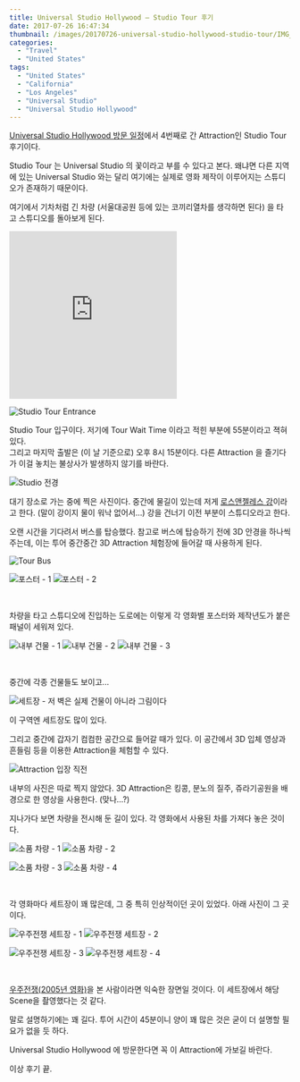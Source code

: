 ```yaml
---
title: Universal Studio Hollywood – Studio Tour 후기
date: 2017-07-26 16:47:34
thumbnail: /images/20170726-universal-studio-hollywood-studio-tour/IMG_0750.jpg
categories:
  - "Travel"
  - "United States"
tags:
  - "United States"
  - "California"
  - "Los Angeles"
  - "Universal Studio"
  - "Universal Studio Hollywood"
---
```


[Universal Studio Hollywood 방문 일정](/united-states-2017-5th-week)에서 4번째로 간 Attraction인 Studio Tour 후기이다.

<!-- more -->

Studio Tour 는 Universal Studio 의 꽃이라고 부를 수 있다고 본다. 왜냐면 다른 지역에 있는 Universal Studio 와는 달리 여기에는 실제로 영화 제작이 이루어지는 스튜디오가 존재하기 때문이다.

여기에서 기차처럼 긴 차량 (서울대공원 등에 있는 코끼리열차를 생각하면 된다) 을 타고 스튜디오를 돌아보게 된다.

<iframe src="https://www.google.com/maps/embed?pb=!1m14!1m8!1m3!1d52836.74946129216!2d-118.35264300000001!3d34.138747!3m2!1i1024!2i768!4f13.1!3m3!1m2!1s0x0%3A0xe5ac8d14954bc930!2z7Iqk7Yqc65SU7Jik7Yis7Ja0!5e0!3m2!1sko!2sus!4v1583481147794!5m2!1sko!2sus" height="300" frameborder="0" style="border:0;" allowfullscreen=""></iframe>

![Studio Tour Entrance](/images/20170726-universal-studio-hollywood-studio-tour/IMG_0750.jpg)

Studio Tour 입구이다. 저기에 Tour Wait Time 이라고 적힌 부분에 55분이라고 젹혀 있다.  
그리고 마지막 출발은 (이 날 기준으로) 오후 8시 15분이다. 다른 Attraction 을 즐기다가 이걸 놓치는 불상사가 발생하지 않기를 바란다.

![Studio 전경](/images/20170726-universal-studio-hollywood-studio-tour/IMG_0751.jpg)

대기 장소로 가는 중에 찍은 사진이다. 중간에 물길이 있는데 저게 [로스앤젤레스 강](https://ko.wikipedia.org/wiki/%EB%A1%9C%EC%8A%A4%EC%95%A4%EC%A0%A4%EB%A0%88%EC%8A%A4_%EA%B0%95)이라고 한다. (말이 강이지 물이 워낙 없어서…) 강을 건너기 이전 부분이 스튜디오라고 한다.

오랜 시간을 기다려서 버스를 탑승했다. 참고로 버스에 탑승하기 전에 3D 안경을 하나씩 주는데, 이는 투어 중간중간 3D Attraction 체험장에 들어갈 때 사용하게 된다.

![Tour Bus](/images/20170726-universal-studio-hollywood-studio-tour/IMG_0757.jpg)

<div class="justified-gallery">

![포스터 - 1](/images/20170726-universal-studio-hollywood-studio-tour/IMG_0764.jpg)
![포스터 - 2](/images/20170726-universal-studio-hollywood-studio-tour/IMG_0765.jpg)

</div>
<br/>

차량을 타고 스튜디오에 진입하는 도로에는 이렇게 각 영화별 포스터와 제작년도가 붙은 패널이 세워져 있다.

<div class="justified-gallery">

![내부 건물 - 1](/images/20170726-universal-studio-hollywood-studio-tour/IMG_0767.jpg)
![내부 건물 - 2](/images/20170726-universal-studio-hollywood-studio-tour/IMG_0770.jpg)
![내부 건물 - 3](/images/20170726-universal-studio-hollywood-studio-tour/IMG_0771.jpg)

</div>
<br/>

중간에 각종 건물들도 보이고...

![세트장 - 저 벽은 실제 건물이 아니라 그림이다](/images/20170726-universal-studio-hollywood-studio-tour/IMG_0779.jpg)

이 구역엔 세트장도 많이 있다.

그리고 중간에 갑자기 컴컴한 공간으로 들어갈 때가 있다. 이 공간에서 3D 입체 영상과 흔들림 등을 이용한 Attraction을 체험할 수 있다.

![Attraction 입장 직전](/images/20170726-universal-studio-hollywood-studio-tour/IMG_0795.jpg)

내부의 사진은 따로 찍지 않았다. 3D Attraction은 킹콩, 분노의 질주, 쥬라기공원을 배경으로 한 영상을 사용한다. (맞나…?)

지나가다 보면 차량을 전시해 둔 길이 있다. 각 영화에서 사용된 차를 가져다 놓은 것이다.

<div class="justified-gallery">

![소품 차량 - 1](/images/20170726-universal-studio-hollywood-studio-tour/IMG_0796.jpg)
![소품 차량 - 2](/images/20170726-universal-studio-hollywood-studio-tour/IMG_0804.jpg)

</div>
<div class="justified-gallery">

![소품 차량 - 3](/images/20170726-universal-studio-hollywood-studio-tour/IMG_0807.jpg)
![소품 차량 - 4](/images/20170726-universal-studio-hollywood-studio-tour/IMG_0808.jpg)

</div>
<br/>

각 영화마다 세트장이 꽤 많은데, 그 중 특히 인상적이던 곳이 있었다. 아래 사진이 그 곳이다.

<div class="justified-gallery">

![우주전쟁 세트장 - 1](/images/20170726-universal-studio-hollywood-studio-tour/IMG_0856.jpg)
![우주전쟁 세트장 - 2](/images/20170726-universal-studio-hollywood-studio-tour/IMG_0855.jpg)

</div>
<div class="justified-gallery">

![우주전쟁 세트장 - 3](/images/20170726-universal-studio-hollywood-studio-tour/IMG_0849.jpg)
![우주전쟁 세트장 - 4](/images/20170726-universal-studio-hollywood-studio-tour/IMG_0851.jpg)

</div>
<br/>

[우주전쟁(2005년 영화)](https://ko.wikipedia.org/wiki/%EC%9A%B0%EC%A3%BC_%EC%A0%84%EC%9F%81_(2005%EB%85%84_%EC%98%81%ED%99%94))을 본 사람이라면 익숙한 장면일 것이다. 이 세트장에서 해당 Scene을 촬영했다는 것 같다.

말로 설명하기에는 꽤 길다. 투어 시간이 45분이니 양이 꽤 많은 것은 굳이 더 설명할 필요가 없을 듯 하다.

Universal Studio Hollywood 에 방문한다면 꼭 이 Attraction에 가보길 바란다.

이상 후기 끝.
